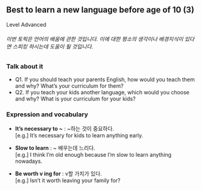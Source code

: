 ## Best to learn a new language before age of 10 (3)
Level Advanced
###### 이번 토픽은 언어의 배움에 관한 것입니다. 이에 대한 평소의 생각이나 배경지식이 있다면 스피킹 하시는데 도움이 될 것입니다.

### Talk about it
- Q1. If you should teach your parents English, how would you teach them and why? What’s your curriculum for them?
- Q2. If you teach your kids another language, which would you choose and why? What is your curriculum for your kids?
### Expression and vocabulary
- **It’s necessary to ~** : ~하는 것이 중요하다.  
 [e.g.] It’s necessary for kids to learn anything early.

- **Slow to learn** : ~ 배우는데 느리다.  
 [e.g.] I think I’m old enough because I’m slow to learn anything nowadays.

- **Be worth v ing for** : v할 가치가 있다.  
 [e.g.] Isn’t it worth leaving your family for?


